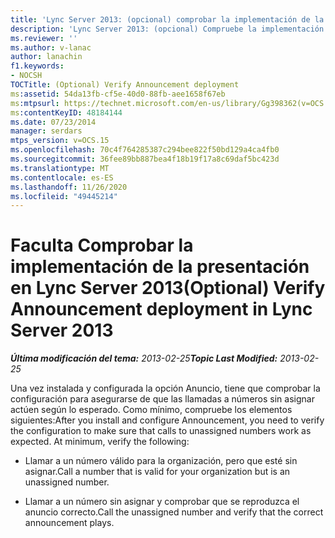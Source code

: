 ```yaml
---
title: 'Lync Server 2013: (opcional) comprobar la implementación de la presentación'
description: 'Lync Server 2013: (opcional) Compruebe la implementación de la presentación.'
ms.reviewer: ''
ms.author: v-lanac
author: lanachin
f1.keywords:
- NOCSH
TOCTitle: (Optional) Verify Announcement deployment
ms:assetid: 54da13fb-cf5e-40d0-88fb-aee1658f67eb
ms:mtpsurl: https://technet.microsoft.com/en-us/library/Gg398362(v=OCS.15)
ms:contentKeyID: 48184144
ms.date: 07/23/2014
manager: serdars
mtps_version: v=OCS.15
ms.openlocfilehash: 70c4f764285387c294bee822f50bd129a4ca4fb0
ms.sourcegitcommit: 36fee89bb887bea4f18b19f17a8c69daf5bc423d
ms.translationtype: MT
ms.contentlocale: es-ES
ms.lasthandoff: 11/26/2020
ms.locfileid: "49445214"
---
```

# <a name="optional-verify-announcement-deployment-in-lync-server-2013"></a><span data-ttu-id="fd45a-103">Faculta Comprobar la implementación de la presentación en Lync Server 2013</span><span class="sxs-lookup"><span data-stu-id="fd45a-103">(Optional) Verify Announcement deployment in Lync Server 2013</span></span>

<div data-xmlns="http://www.w3.org/1999/xhtml">

<div class="topic" data-xmlns="http://www.w3.org/1999/xhtml" data-msxsl="urn:schemas-microsoft-com:xslt" data-cs="https://msdn.microsoft.com/">

<div data-asp="https://msdn2.microsoft.com/asp">



</div>

<div id="mainSection">

<div id="mainBody"><span data-ttu-id="fd45a-104">

<span> </span></span><span class="sxs-lookup"><span data-stu-id="fd45a-104">

<span> </span></span></span>

<span data-ttu-id="fd45a-105">_**Última modificación del tema:** 2013-02-25_</span><span class="sxs-lookup"><span data-stu-id="fd45a-105">_**Topic Last Modified:** 2013-02-25_</span></span>

<span data-ttu-id="fd45a-p101">Una vez instalada y configurada la opción Anuncio, tiene que comprobar la configuración para asegurarse de que las llamadas a números sin asignar actúen según lo esperado. Como mínimo, compruebe los elementos siguientes:</span><span class="sxs-lookup"><span data-stu-id="fd45a-p101">After you install and configure Announcement, you need to verify the configuration to make sure that calls to unassigned numbers work as expected. At minimum, verify the following:</span></span>

  - <span data-ttu-id="fd45a-108">Llamar a un número válido para la organización, pero que esté sin asignar.</span><span class="sxs-lookup"><span data-stu-id="fd45a-108">Call a number that is valid for your organization but is an unassigned number.</span></span>

  - <span data-ttu-id="fd45a-109">Llamar a un número sin asignar y comprobar que se reproduzca el anuncio correcto.</span><span class="sxs-lookup"><span data-stu-id="fd45a-109">Call the unassigned number and verify that the correct announcement plays.</span></span>

<span data-ttu-id="fd45a-110"></div>

<span> </span>

</div>

</div>

</span><span class="sxs-lookup"><span data-stu-id="fd45a-110"></div>

<span> </span>

</div>

</div>

</span></span></div>

